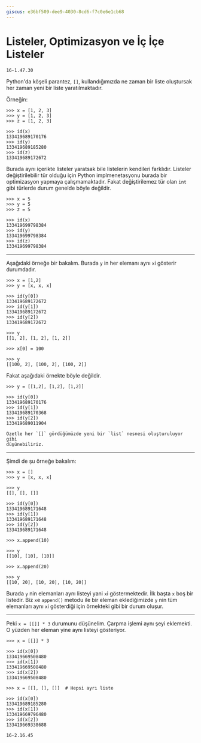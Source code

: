 ```yaml
---
giscus: e36bf509-dee9-4030-8cd6-f7c0e6e1cb68
---
```


# Listeler, Optimizasyon ve İç İçe Listeler

`16-1.47.30`

Python'da köşeli parantez, `[]`, kullandığımızda ne zaman bir liste oluştursak
her zaman yeni bir liste yaratılmaktadır.

Örneğin:

```text
>>> x = [1, 2, 3]
>>> y = [1, 2, 3]
>>> z = [1, 2, 3]

>>> id(x)
133419689170176
>>> id(y)
133419689185280
>>> id(z)
133419689172672
```

Burada aynı içerikte listeler yaratsak bile listelerin kendileri farklıdır.
Listeler değiştirilebilir tür olduğu için Python implmenetasyonu burada bir
optimizasyon yapmaya çalışmamaktadır. Fakat değiştirilemez tür olan `int` gibi
türlerde durum genelde böyle değildir.

```text
>>> x = 5
>>> y = 5
>>> z = 5

>>> id(x)
133419699798384
>>> id(y)
133419699798384
>>> id(z)
133419699798384
```

---

Aşağıdaki örneğe bir bakalım. Burada `y` in her elemanı aynı `x`i gösterir
durumdadır.

```text
>>> x = [1,2]
>>> y = [x, x, x]

>>> id(y[0])
133419689172672
>>> id(y[1])
133419689172672
>>> id(y[2])
133419689172672

>>> y
[[1, 2], [1, 2], [1, 2]]

>>> x[0] = 100

>>> y
[[100, 2], [100, 2], [100, 2]]
```

Fakat aşağıdaki örnekte böyle değildir.

```text
>>> y = [[1,2], [1,2], [1,2]]

>>> id(y[0])
133419689170176
>>> id(y[1])
133419689170368
>>> id(y[2])
133419689011904
```

```{hint}
Özetle her `[]` gördüğümüzde yeni bir `list` nesnesi oluşturuluyor gibi
düşünebiliriz.
```

---

Şimdi de şu örneğe bakalım:

```text
>>> x = []
>>> y = [x, x, x]

>>> y
[[], [], []]

>>> id(y[0])
133419689171648
>>> id(y[1])
133419689171648
>>> id(y[2])
133419689171648

>>> x.append(10)

>>> y
[[10], [10], [10]]

>>> x.append(20)

>>> y
[[10, 20], [10, 20], [10, 20]]
```

Burada `y` nin elemanları aynı listeyi yani `x`i göstermektedir. İlk başta `x`
boş bir listedir. Biz `x`e `append()` metodu ile bir eleman eklediğimizde `y`
nin tüm elemanları aynı `x`i gösterdiği için örnekteki gibi bir durum oluşur.

---

Peki `x = [[]] * 3` durumunu düşünelim. Çarpma işlemi aynı şeyi eklemekti.
O yüzden her eleman yine aynı listeyi gösteriyor.

```text
>>> x = [[]] * 3

>>> id(x[0])
133419669508480
>>> id(x[1])
133419669508480
>>> id(x[2])
133419669508480

>>> x = [[], [], []]  # Hepsi ayrı liste

>>> id(x[0])
133419689185280
>>> id(x[1])
133419669796480
>>> id(x[2])
133419669338688
```

`16-2.16.45`
